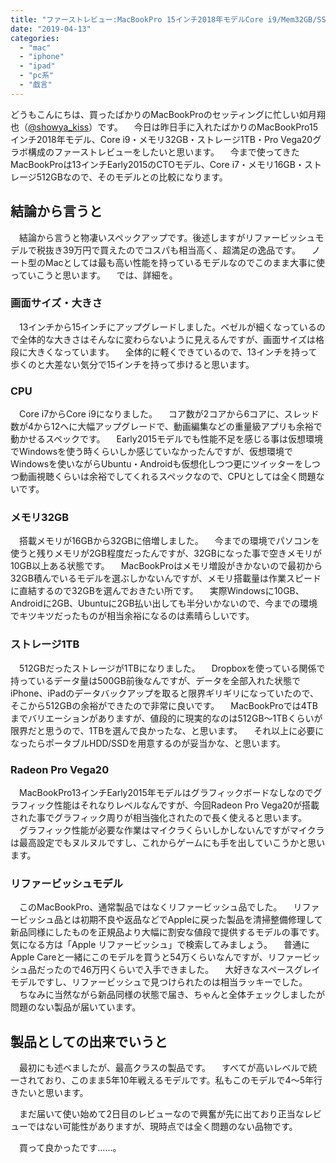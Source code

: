 ```yaml
---
title: "ファーストレビュー:MacBookPro 15インチ2018年モデルCore i9/Mem32GB/SSD1GB/グラボPro Vega20"
date: "2019-04-13"
categories: 
  - "mac"
  - "iphone"
  - "ipad"
  - "pc系"
  - "戯言"
---
```


どうもこんにちは、買ったばかりのMacBookProのセッティングに忙しい如月翔也（[@showya\_kiss](http://twitter.com/#!/showya_kiss)）です。 　今日は昨日手に入れたばかりのMacBookPro15インチ2018年モデル、Core i9・メモリ32GB・ストレージ1TB・Pro Vega20グラボ構成のファーストレビューをしたいと思います。 　今まで使ってきたMacBookProは13インチEarly2015のCTOモデル、Core i7・メモリ16GB・ストレージ512GBなので、そのモデルとの比較になります。

## 結論から言うと

　結論から言うと物凄いスペックアップです。後述しますがリファービッシュモデルで税抜き39万円で買えたのでコスパも相当高く、超満足の逸品です。 　ノート型のMacとしては最も高い性能を持っているモデルなのでこのまま大事に使っていこうと思います。 　では、詳細を。

### 画面サイズ・大きさ

　13インチから15インチにアップグレードしました。ベゼルが細くなっているので全体的な大きさはそんなに変わらないように見えるんですが、画面サイズは格段に大きくなっています。 　全体的に軽くできているので、13インチを持って歩くのと大差ない気分で15インチを持って歩けると思います。

### CPU

　Core i7からCore i9になりました。 　コア数が2コアから6コアに、スレッド数が4から12へに大幅アップグレードで、動画編集などの重量級アプリも余裕で動かせるスペックです。 　Early2015モデルでも性能不足を感じる事は仮想環境でWindowsを使う時くらいしか感じていなかったんですが、仮想環境でWindowsを使いながらUbuntu・Androidも仮想化しつつ更にツイッターをしつつ動画視聴くらいは余裕でしてくれるスペックなので、CPUとしては全く問題ないです。

### メモリ32GB

　搭載メモリが16GBから32GBに倍増しました。 　今までの環境でパソコンを使うと残りメモリが2GB程度だったんですが、32GBになった事で空きメモリが10GB以上ある状態です。 　MacBookProはメモリ増設がきかないので最初から32GB積んでいるモデルを選ぶしかないんですが、メモリ搭載量は作業スピードに直結するので32GBを選んでおきたい所です。 　実際Windowsに10GB、Androidに2GB、Ubuntuに2GB払い出しても半分いかないので、今までの環境でキツキツだったものが相当余裕になるのは素晴らしいです。

### ストレージ1TB

　512GBだったストレージが1TBになりました。 　Dropboxを使っている関係で持っているデータ量は500GB前後なんですが、データを全部入れた状態でiPhone、iPadのデータバックアップを取ると限界ギリギリになっていたので、そこから512GBの余裕ができたので非常に良いです。 　MacBookProでは4TBまでバリエーションがありますが、値段的に現実的なのは512GB〜1TBくらいが限界だと思うので、1TBを選んで良かったな、と思います。 　それ以上に必要になったらポータブルHDD/SSDを用意するのが妥当かな、と思います。

### Radeon Pro Vega20

　MacBookPro13インチEarly2015年モデルはグラフィックボードなしなのでグラフィック性能はそれなりレベルなんですが、今回Radeon Pro Vega20が搭載された事でグラフィック周りが相当強化されたので長く使えると思います。 　グラフィック性能が必要な作業はマイクラくらいしかしないんですがマイクラは最高設定でもヌルヌルですし、これからゲームにも手を出していこうかと思います。

### リファービッシュモデル

　このMacBookPro、通常製品ではなくリファービッシュ品でした。 　リファービッシュ品とは初期不良や返品などでAppleに戻った製品を清掃整備修理して新品同様にしたものを正規品より大幅に割安な値段で提供するモデルの事です。気になる方は「Apple リファービッシュ」で検索してみましょう。 　普通にApple Careと一緒にこのモデルを買うと54万くらいなんですが、リファービッシュ品だったので46万円くらいで入手できました。 　大好きなスペースグレイモデルですし、リファービッシュで見つけられたのは相当ラッキーでした。 　ちなみに当然ながら新品同様の状態で届き、ちゃんと全体チェックしましたが問題のない製品が届いています。

## 製品としての出来でいうと

　最初にも述べましたが、最高クラスの製品です。 　すべてが高いレベルで統一されており、このまま5年10年戦えるモデルです。私もこのモデルで4〜5年行きたいと思います。

　まだ届いて使い始めて2日目のレビューなので興奮が先に出ており正当なレビューではない可能性がありますが、現時点では全く問題のない品物です。

　買って良かったです……。
